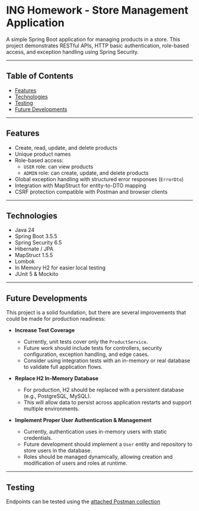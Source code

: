 # ING Homework - Store Management Application

A simple Spring Boot application for managing products in a store. This project demonstrates RESTful APIs, HTTP basic authentication, role-based access, and exception handling using Spring Security.

---

## Table of Contents

- [Features](#features)  
- [Technologies](#technologies)
- [Testing](#technologies)
- [Future Developments](#future-developments) 

---

## Features

- Create, read, update, and delete products  
- Unique product names  
- Role-based access:
  - `USER` role: can view products  
  - `ADMIN` role: can create, update, and delete products  
- Global exception handling with structured error responses (`ErrorDto`)  
- Integration with MapStruct for entity-to-DTO mapping  
- CSRF protection compatible with Postman and browser clients  

---

## Technologies

- Java 24  
- Spring Boot 3.5.5  
- Spring Security 6.5  
- Hibernate / JPA  
- MapStruct 1.5.5  
- Lombok  
- In Memory H2 for easier local testing 
- JUnit 5 & Mockito  

---

## Future Developments

This project is a solid foundation, but there are several improvements that could be made for production readiness:

- **Increase Test Coverage**  
  - Currently, unit tests cover only the `ProductService`.  
  - Future work should include tests for controllers, security configuration, exception handling, and edge cases.  
  - Consider using integration tests with an in-memory or real database to validate full application flows.  

- **Replace H2 In-Memory Database**  
  - For production, H2 should be replaced with a persistent database (e.g., PostgreSQL, MySQL).  
  - This will allow data to persist across application restarts and support multiple environments.  

- **Implement Proper User Authentication & Management**  
  - Currently, authentication uses in-memory users with static credentials.  
  - Future development should implement a `User` entity and repository to store users in the database.  
  - Roles should be managed dynamically, allowing creation and modification of users and roles at runtime.
 
---

## Testing
Endpoints can be tested using the [attached Postman collection](src/main/resources/ING%20-%20Store%20Management.postman_collection.json)
